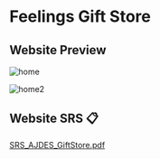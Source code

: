 # Feelings Gift Store

## Website Preview

![home](https://github.com/AyeshaPerera1995/Feelings_Gift_Store/assets/71303535/c05674da-128f-41c0-bf1b-417358d066df)

![home2](https://github.com/AyeshaPerera1995/Feelings_Gift_Store/assets/71303535/990faf91-35e0-431d-9b93-f424423dcdb3)


## Website SRS 📋

[SRS_AJDES_GiftStore.pdf](https://github.com/AyeshaPerera1995/Feelings_Gift_Store/files/14324268/SRS_AJDES_GiftStore.pdf)



